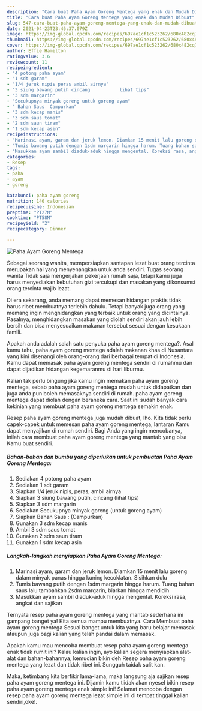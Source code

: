 ```yaml
---
description: "Cara buat Paha Ayam Goreng Mentega yang enak dan Mudah Dibuat"
title: "Cara buat Paha Ayam Goreng Mentega yang enak dan Mudah Dibuat"
slug: 547-cara-buat-paha-ayam-goreng-mentega-yang-enak-dan-mudah-dibuat
date: 2021-04-23T23:46:37.079Z
image: https://img-global.cpcdn.com/recipes/697ae1cf1c523262/680x482cq70/paha-ayam-goreng-mentega-foto-resep-utama.jpg
thumbnail: https://img-global.cpcdn.com/recipes/697ae1cf1c523262/680x482cq70/paha-ayam-goreng-mentega-foto-resep-utama.jpg
cover: https://img-global.cpcdn.com/recipes/697ae1cf1c523262/680x482cq70/paha-ayam-goreng-mentega-foto-resep-utama.jpg
author: Effie Hamilton
ratingvalue: 3.6
reviewcount: 11
recipeingredient:
- "4 potong paha ayam"
- "1 sdt garam"
- "1/4 jeruk nipis peras ambil airnya"
- "3 siung bawang putih cincang           lihat tips"
- "3 sdm margarin"
- "Secukupnya minyak goreng untuk goreng ayam"
- " Bahan Saus  Campurkan"
- "3 sdm kecap manis"
- "3 sdm saus tomat"
- "2 sdm saun tiram"
- "1 sdm kecap asin"
recipeinstructions:
- "Marinasi ayam, garam dan jeruk lemon. Diamkan 15 menit lalu goreng dalam minyak panas hingga kuning kecoklatan. Sisihkan dulu"
- "Tumis bawang putih dengan 1sdm margarin hingga harum. Tuang bahan saus lalu tambahkan 2sdm margarin, biarkan hingga mendidih"
- "Masukkan ayam sambil diaduk-aduk hingga mengental. Koreksi rasa, angkat dan sajikan"
categories:
- Resep
tags:
- paha
- ayam
- goreng

katakunci: paha ayam goreng 
nutrition: 140 calories
recipecuisine: Indonesian
preptime: "PT27M"
cooktime: "PT58M"
recipeyield: "2"
recipecategory: Dinner

---
```



![Paha Ayam Goreng Mentega](https://img-global.cpcdn.com/recipes/697ae1cf1c523262/680x482cq70/paha-ayam-goreng-mentega-foto-resep-utama.jpg)

Sebagai seorang wanita, mempersiapkan santapan lezat buat orang tercinta merupakan hal yang menyenangkan untuk anda sendiri. Tugas seorang  wanita Tidak saja mengerjakan pekerjaan rumah saja, tetapi kamu juga harus menyediakan kebutuhan gizi tercukupi dan masakan yang dikonsumsi orang tercinta wajib lezat.

Di era  sekarang, anda memang dapat memesan hidangan praktis tidak harus ribet membuatnya terlebih dahulu. Tetapi banyak juga orang yang memang ingin menghidangkan yang terbaik untuk orang yang dicintainya. Pasalnya, menghidangkan masakan yang diolah sendiri akan jauh lebih bersih dan bisa menyesuaikan makanan tersebut sesuai dengan kesukaan famili. 



Apakah anda adalah salah satu penyuka paha ayam goreng mentega?. Asal kamu tahu, paha ayam goreng mentega adalah makanan khas di Nusantara yang kini disenangi oleh orang-orang dari berbagai tempat di Indonesia. Kamu dapat memasak paha ayam goreng mentega sendiri di rumahmu dan dapat dijadikan hidangan kegemaranmu di hari liburmu.

Kalian tak perlu bingung jika kamu ingin memakan paha ayam goreng mentega, sebab paha ayam goreng mentega mudah untuk didapatkan dan juga anda pun boleh memasaknya sendiri di rumah. paha ayam goreng mentega dapat diolah dengan beraneka cara. Saat ini sudah banyak cara kekinian yang membuat paha ayam goreng mentega semakin enak.

Resep paha ayam goreng mentega juga mudah dibuat, lho. Kita tidak perlu capek-capek untuk memesan paha ayam goreng mentega, lantaran Kamu dapat menyajikan di rumah sendiri. Bagi Anda yang ingin mencobanya, inilah cara membuat paha ayam goreng mentega yang mantab yang bisa Kamu buat sendiri.

<!--inarticleads1-->

##### Bahan-bahan dan bumbu yang diperlukan untuk pembuatan Paha Ayam Goreng Mentega:

1. Sediakan 4 potong paha ayam
1. Sediakan 1 sdt garam
1. Siapkan 1/4 jeruk nipis, peras, ambil airnya
1. Siapkan 3 siung bawang putih, cincang           (lihat tips)
1. Siapkan 3 sdm margarin
1. Sediakan Secukupnya minyak goreng (untuk goreng ayam)
1. Siapkan  Bahan Saus : (Campurkan)
1. Gunakan 3 sdm kecap manis
1. Ambil 3 sdm saus tomat
1. Gunakan 2 sdm saun tiram
1. Gunakan 1 sdm kecap asin




<!--inarticleads2-->

##### Langkah-langkah menyiapkan Paha Ayam Goreng Mentega:

1. Marinasi ayam, garam dan jeruk lemon. Diamkan 15 menit lalu goreng dalam minyak panas hingga kuning kecoklatan. Sisihkan dulu
1. Tumis bawang putih dengan 1sdm margarin hingga harum. Tuang bahan saus lalu tambahkan 2sdm margarin, biarkan hingga mendidih
1. Masukkan ayam sambil diaduk-aduk hingga mengental. Koreksi rasa, angkat dan sajikan




Ternyata resep paha ayam goreng mentega yang mantab sederhana ini gampang banget ya! Kita semua mampu membuatnya. Cara Membuat paha ayam goreng mentega Sesuai banget untuk kita yang baru belajar memasak ataupun juga bagi kalian yang telah pandai dalam memasak.

Apakah kamu mau mencoba membuat resep paha ayam goreng mentega enak tidak rumit ini? Kalau kalian ingin, ayo kalian segera menyiapkan alat-alat dan bahan-bahannya, kemudian bikin deh Resep paha ayam goreng mentega yang lezat dan tidak ribet ini. Sungguh taidak sulit kan. 

Maka, ketimbang kita berfikir lama-lama, maka langsung aja sajikan resep paha ayam goreng mentega ini. Dijamin kamu tiidak akan nyesel bikin resep paha ayam goreng mentega enak simple ini! Selamat mencoba dengan resep paha ayam goreng mentega lezat simple ini di tempat tinggal kalian sendiri,oke!.

